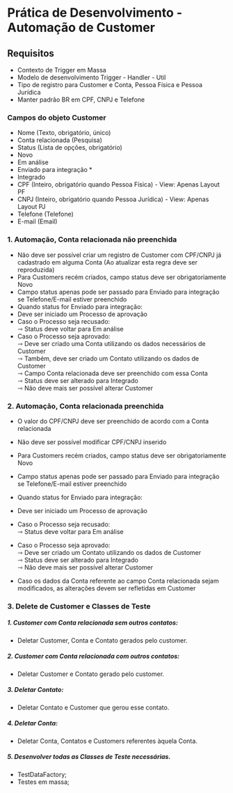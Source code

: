 # Prática de Desenvolvimento - Automação de Customer

## Requisitos
- Contexto de Trigger em Massa
- Modelo de desenvolvimento Trigger - Handler - Util
- Tipo de registro para Customer e Conta, Pessoa Física e Pessoa Jurídica
- Manter padrão BR em CPF, CNPJ e Telefone

### Campos do objeto Customer
- Nome (Texto, obrigatório, único)
- Conta relacionada (Pesquisa)
- Status (Lista de opções, obrigatório)
- Novo
- Em análise
- Enviado para integração *
- Integrado
- CPF (Inteiro, obrigatório quando Pessoa Física) - View: Apenas Layout PF
- CNPJ (Inteiro, obrigatório quando Pessoa Jurídica) - View: Apenas Layout PJ
- Telefone (Telefone)
- E-mail (Email)

### 1. Automação, Conta relacionada não preenchida
- Não deve ser possível criar um registro de Customer com CPF/CNPJ já cadastrado
em alguma Conta (Ao atualizar esta regra deve ser reproduzida)
- Para Customers recém criados, campo status deve ser obrigatoriamente Novo
- Campo status apenas pode ser passado para Enviado para integração se
Telefone/E-mail estiver preenchido
- Quando status for Enviado para integração:
- Deve ser iniciado um Processo de aprovação
- Caso o Processo seja recusado: 
<br/> ⇾ Status deve voltar para Em análise
- Caso o Processo seja aprovado:
<br/> ⇾ Deve ser criado uma Conta utilizando os dados necessários de Customer
<br/> ⇾ Também, deve ser criado um Contato utilizando os dados de Customer
<br/> ⇾ Campo Conta relacionada deve ser preenchido com essa Conta
<br/> ⇾ Status deve ser alterado para Integrado
<br/> ⇾ Não deve mais ser possível alterar Customer

### 2. Automação, Conta relacionada preenchida
- O valor do CPF/CNPJ deve ser preenchido de acordo com a Conta relacionada
- Não deve ser possível modificar CPF/CNPJ inserido
- Para Customers recém criados, campo status deve ser obrigatoriamente Novo
- Campo status apenas pode ser passado para Enviado para integração se
Telefone/E-mail estiver preenchido
- Quando status for Enviado para integração:
- Deve ser iniciado um Processo de aprovação
- Caso o Processo seja recusado: 
<br/> ⇾ Status deve voltar para Em análise
- Caso o Processo seja aprovado:
<br/> ⇾ Deve ser criado um Contato utilizando os dados de Customer
<br/> ⇾ Status deve ser alterado para Integrado
<br/> ⇾ Não deve mais ser possível alterar Customer

- Caso os dados da Conta referente ao campo Conta relacionada sejam
modificados, as alterações devem ser refletidas em Customer

### 3. Delete de Customer e Classes de Teste
##### 1. Customer com Conta relacionada sem outros contatos:
- Deletar Customer, Conta e Contato gerados pelo customer.
##### 2. Customer com Conta relacionada com outros contatos:
- Deletar Customer e Contato gerado pelo customer.
##### 3. Deletar Contato:
- Deletar Contato e Customer que gerou esse contato.
##### 4. Deletar Conta:
- Deletar Conta, Contatos e Customers referentes àquela Conta.
##### 5. Desenvolver todas as Classes de Teste necessárias.
- TestDataFactory;
- Testes em massa;
